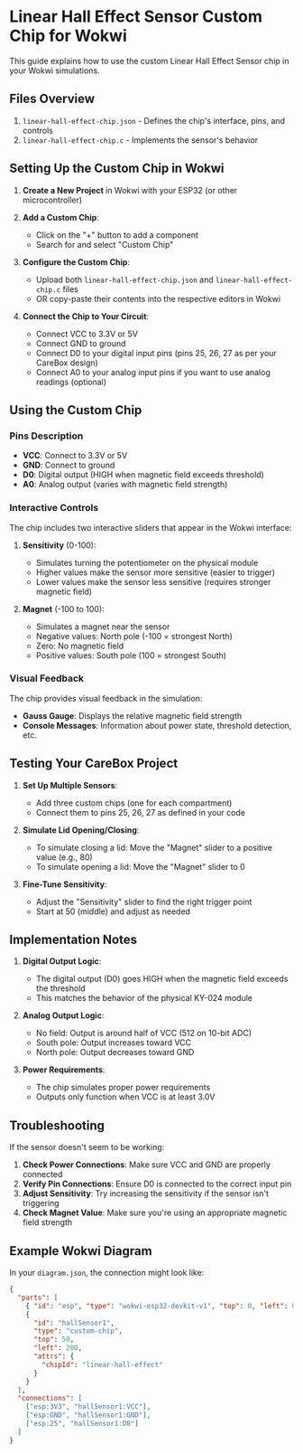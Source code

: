 # Linear Hall Effect Sensor Custom Chip for Wokwi

This guide explains how to use the custom Linear Hall Effect Sensor chip in your Wokwi simulations.

## Files Overview

1. `linear-hall-effect-chip.json` - Defines the chip's interface, pins, and controls
2. `linear-hall-effect-chip.c` - Implements the sensor's behavior

## Setting Up the Custom Chip in Wokwi

1. **Create a New Project** in Wokwi with your ESP32 (or other microcontroller)

2. **Add a Custom Chip**:
   - Click on the "+" button to add a component
   - Search for and select "Custom Chip"

3. **Configure the Custom Chip**:
   - Upload both `linear-hall-effect-chip.json` and `linear-hall-effect-chip.c` files
   - OR copy-paste their contents into the respective editors in Wokwi

4. **Connect the Chip to Your Circuit**:
   - Connect VCC to 3.3V or 5V
   - Connect GND to ground
   - Connect D0 to your digital input pins (pins 25, 26, 27 as per your CareBox design)
   - Connect A0 to your analog input pins if you want to use analog readings (optional)

## Using the Custom Chip

### Pins Description

- **VCC**: Connect to 3.3V or 5V
- **GND**: Connect to ground
- **D0**: Digital output (HIGH when magnetic field exceeds threshold)
- **A0**: Analog output (varies with magnetic field strength)

### Interactive Controls

The chip includes two interactive sliders that appear in the Wokwi interface:

1. **Sensitivity** (0-100):
   - Simulates turning the potentiometer on the physical module
   - Higher values make the sensor more sensitive (easier to trigger)
   - Lower values make the sensor less sensitive (requires stronger magnetic field)

2. **Magnet** (-100 to 100):
   - Simulates a magnet near the sensor
   - Negative values: North pole (-100 = strongest North)
   - Zero: No magnetic field
   - Positive values: South pole (100 = strongest South)

### Visual Feedback

The chip provides visual feedback in the simulation:

- **Gauss Gauge**: Displays the relative magnetic field strength
- **Console Messages**: Information about power state, threshold detection, etc.

## Testing Your CareBox Project

1. **Set Up Multiple Sensors**:
   - Add three custom chips (one for each compartment)
   - Connect them to pins 25, 26, 27 as defined in your code

2. **Simulate Lid Opening/Closing**:
   - To simulate closing a lid: Move the "Magnet" slider to a positive value (e.g., 80)
   - To simulate opening a lid: Move the "Magnet" slider to 0

3. **Fine-Tune Sensitivity**:
   - Adjust the "Sensitivity" slider to find the right trigger point
   - Start at 50 (middle) and adjust as needed

## Implementation Notes

1. **Digital Output Logic**:
   - The digital output (D0) goes HIGH when the magnetic field exceeds the threshold
   - This matches the behavior of the physical KY-024 module

2. **Analog Output Logic**:
   - No field: Output is around half of VCC (512 on 10-bit ADC)
   - South pole: Output increases toward VCC
   - North pole: Output decreases toward GND

3. **Power Requirements**:
   - The chip simulates proper power requirements
   - Outputs only function when VCC is at least 3.0V

## Troubleshooting

If the sensor doesn't seem to be working:

1. **Check Power Connections**: Make sure VCC and GND are properly connected
2. **Verify Pin Connections**: Ensure D0 is connected to the correct input pin
3. **Adjust Sensitivity**: Try increasing the sensitivity if the sensor isn't triggering
4. **Check Magnet Value**: Make sure you're using an appropriate magnetic field strength

## Example Wokwi Diagram

In your `diagram.json`, the connection might look like:

```json
{
  "parts": [
    { "id": "esp", "type": "wokwi-esp32-devkit-v1", "top": 0, "left": 0 },
    { 
      "id": "hallSensor1", 
      "type": "custom-chip", 
      "top": 50, 
      "left": 200, 
      "attrs": {
        "chipId": "linear-hall-effect"
      }
    }
  ],
  "connections": [
    ["esp:3V3", "hallSensor1:VCC"],
    ["esp:GND", "hallSensor1:GND"],
    ["esp:25", "hallSensor1:D0"]
  ]
}
```
